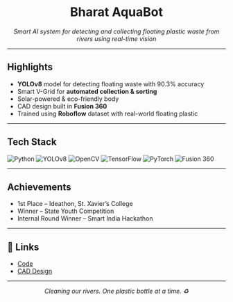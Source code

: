 <h1 align="center">
  Bharat AquaBot 
</h1>

<p align="center">
  <i>Smart AI system for detecting and collecting floating plastic waste from rivers using real-time vision</i><br>

</p>

---

##  Highlights

-  **YOLOv8** model for detecting floating waste with 90.3% accuracy  
-  Smart V-Grid for **automated collection & sorting**  
-  Solar-powered & eco-friendly body  
-  CAD design built in **Fusion 360**  
-  Trained using **Roboflow** dataset with real-world floating plastic

---

##  Tech Stack

![Python](https://img.shields.io/badge/Python-3776AB?style=flat&logo=python&logoColor=white)
![YOLOv8](https://img.shields.io/badge/YOLOv8-FF4088?style=flat)
![OpenCV](https://img.shields.io/badge/OpenCV-5C3EE8?style=flat)
![TensorFlow](https://img.shields.io/badge/TensorFlow-FF6F00?style=flat)
![PyTorch](https://img.shields.io/badge/PyTorch-EE4C2C?style=flat)
![Fusion 360](https://img.shields.io/badge/Fusion%20360-EDB508?style=flat&logo=autodesk&logoColor=black)

---

## Achievements

-  1st Place – Ideathon, St. Xavier’s College  
-  Winner – State Youth Competition  
-  Internal Round Winner – Smart India Hackathon

---

## 🔗 Links 
-  [Code](https://github.com/AyushiBeri)  
-  [CAD Design](https://a360.co/3BPYUD2)

---

<p align="center">
  <i>Cleaning our rivers. One plastic bottle at a time. ♻️</i>
</p>
